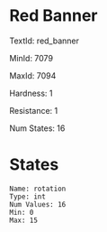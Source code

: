 # Red Banner

TextId: red_banner

MinId: 7079

MaxId: 7094

Hardness: 1

Resistance: 1


Num States: 16

# States
```
Name: rotation
Type: int
Num Values: 16
Min: 0
Max: 15
```